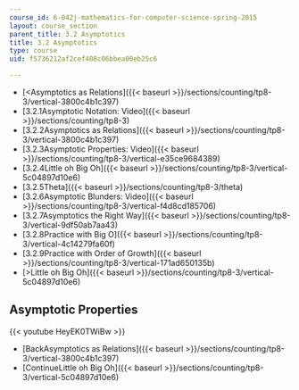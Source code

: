 ```yaml
---
course_id: 6-042j-mathematics-for-computer-science-spring-2015
layout: course_section
parent_title: 3.2 Asymptotics
title: 3.2 Asymptotics
type: course
uid: f5736212af2cef408c06bbea00eb25c6

---
```


*   [<Asymptotics as Relations]({{< baseurl >}}/sections/counting/tp8-3/vertical-3800c4b1c397)
*   [3.2.1Asymptotic Notation: Video]({{< baseurl >}}/sections/counting/tp8-3)
*   [3.2.2Asymptotics as Relations]({{< baseurl >}}/sections/counting/tp8-3/vertical-3800c4b1c397)
*   [3.2.3Asymptotic Properties: Video]({{< baseurl >}}/sections/counting/tp8-3/vertical-e35ce9684389)
*   [3.2.4Little oh Big Oh]({{< baseurl >}}/sections/counting/tp8-3/vertical-5c04897d10e6)
*   [3.2.5Theta]({{< baseurl >}}/sections/counting/tp8-3/theta)
*   [3.2.6Asymptotic Blunders: Video]({{< baseurl >}}/sections/counting/tp8-3/vertical-f4d8cd185706)
*   [3.2.7Asymptotics the Right Way]({{< baseurl >}}/sections/counting/tp8-3/vertical-9df50ab7aa43)
*   [3.2.8Practice with Big O]({{< baseurl >}}/sections/counting/tp8-3/vertical-4c14279fa60f)
*   [3.2.9Practice with Order of Growth]({{< baseurl >}}/sections/counting/tp8-3/vertical-171ad650135b)
*   [\>Little oh Big Oh]({{< baseurl >}}/sections/counting/tp8-3/vertical-5c04897d10e6)

Asymptotic Properties
---------------------

{{< youtube HeyEK0TWiBw >}}

*   [BackAsymptotics as Relations]({{< baseurl >}}/sections/counting/tp8-3/vertical-3800c4b1c397)
*   [ContinueLittle oh Big Oh]({{< baseurl >}}/sections/counting/tp8-3/vertical-5c04897d10e6)